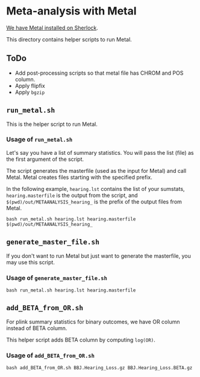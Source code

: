 # Meta-analysis with Metal

[We have Metal installed on Sherlock](https://github.com/rivas-lab/sherlock-modules/tree/master/metal).

This directory contains helper scripts to run Metal.

## ToDo

- Add post-processing scripts so that metal file has CHROM and POS column.
- Apply flipfix
- Apply `bgzip`


## `run_metal.sh`

This is the helper script to run Metal.

### Usage of `run_metal.sh`

Let's say you have a list of summary statistics. You will pass the list (file) as the first argument of the script.

The script generates the masterfile (used as the input for Metal) and call Metal. Metal creates files starting with the specified prefix.

In the following example, `hearing.lst` contains the list of your sumstats, `hearing.masterfile` is the output from the script, and `$(pwd)/out/METAANALYSIS_hearing_` is the prefix of the output files from Metal.

```{bash}
bash run_metal.sh hearing.lst hearing.masterfile $(pwd)/out/METAANALYSIS_hearing_
```

## `generate_master_file.sh`

If you don't want to run Metal but just want to generate the masterfile, you may use this script.

### Usage of `generate_master_file.sh`

```{bash}
bash run_metal.sh hearing.lst hearing.masterfile
```

## `add_BETA_from_OR.sh`

For plink summary statistics for binary outcomes, we have OR column instead of BETA column.

This helper script adds BETA column by computing `log(OR)`.

### Usage of `add_BETA_from_OR.sh`

```{bash}
bash add_BETA_from_OR.sh BBJ.Hearing_Loss.gz BBJ.Hearing_Loss.BETA.gz
```
